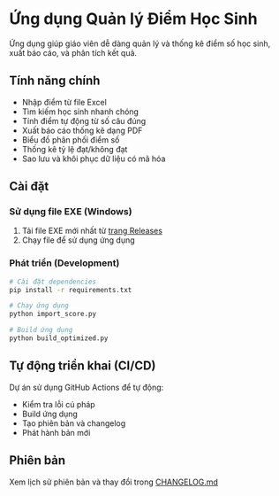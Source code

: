 # Ứng dụng Quản lý Điểm Học Sinh

Ứng dụng giúp giáo viên dễ dàng quản lý và thống kê điểm số học sinh, xuất báo cáo, và phân tích kết quả.

## Tính năng chính

- Nhập điểm từ file Excel
- Tìm kiếm học sinh nhanh chóng
- Tính điểm tự động từ số câu đúng
- Xuất báo cáo thống kê dạng PDF
- Biểu đồ phân phối điểm số
- Thống kê tỷ lệ đạt/không đạt
- Sao lưu và khôi phục dữ liệu có mã hóa

## Cài đặt

### Sử dụng file EXE (Windows)

1. Tải file EXE mới nhất từ [trang Releases](https://github.com/TranMC/Import-score/releases)
2. Chạy file để sử dụng ứng dụng

### Phát triển (Development)

```bash
# Cài đặt dependencies
pip install -r requirements.txt

# Chạy ứng dụng
python import_score.py

# Build ứng dụng
python build_optimized.py
```

## Tự động triển khai (CI/CD)

Dự án sử dụng GitHub Actions để tự động:
- Kiểm tra lỗi cú pháp
- Build ứng dụng
- Tạo phiên bản và changelog
- Phát hành bản mới

## Phiên bản

Xem lịch sử phiên bản và thay đổi trong [CHANGELOG.md](CHANGELOG.md)

